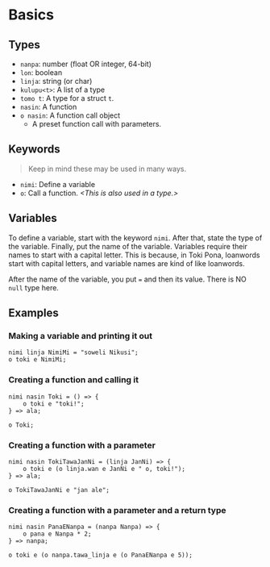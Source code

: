 
# Basics

## Types
* `nanpa`: number (float OR integer, 64-bit)
* `lon`: boolean
* `linja`: string (or char)
* `kulupu<t>`: A list of a type
* `tomo t`: A type for a struct `t`.
* `nasin`: A function
* `o nasin`: A function call object
  * A preset function call with parameters.

## Keywords
> Keep in mind these may be used in many ways.
* `nimi`: Define a variable
* `o`: Call a function. *\<This is also used in a type.>*

## Variables
To define a variable, start with the keyword `nimi`. After that, state the type of the variable. Finally, put the name of the variable. Variables require their names to start with a capital letter. This is because, in Toki Pona, loanwords start with capital letters, and variable names are kind of like loanwords.

After the name of the variable, you put `=` and then its value. There is NO `null` type here.

## Examples

### Making a variable and printing it out
```
nimi linja NimiMi = "soweli Nikusi";
o toki e NimiMi;
```

### Creating a function and calling it
```
nimi nasin Toki = () => {
    o toki e "toki!";
} => ala;

o Toki;
```

### Creating a function with a parameter
```
nimi nasin TokiTawaJanNi = (linja JanNi) => {
    o toki e (o linja.wan e JanNi e " o, toki!");
} => ala;

o TokiTawaJanNi e "jan ale";
```

### Creating a function with a parameter and a return type
```
nimi nasin PanaENanpa = (nanpa Nanpa) => {
    o pana e Nanpa * 2;
} => nanpa;

o toki e (o nanpa.tawa_linja e (o PanaENanpa e 5));
```